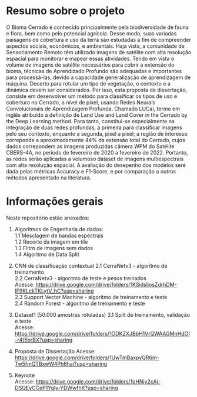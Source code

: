 # Resumo sobre o projeto

O Bioma Cerrado é conhecido principalmente pela biodiversidade de fauna e flora, bem como pelo potencial agrícola. Desse modo, suas variadas paisagens de cobertura e uso da terra são estudadas a fim de compreender aspectos sociais, econômicos, e ambientais. Haja vista, a comunidade de Sensoriamento Remoto têm utilizado imagens de satélite com alta resolução espacial para monitorar e mapear essas atividades. Tendo em vista o volume de imagens de satélite necessários para cobrir a extensão do bioma, técnicas de Aprendizado Profundo são adequadas e importantes para processá-las, devido a capacidade generalização de aprendizagem de máquina. Decerto para rotular um tipo de vegetação, o contexto e a dinâmica devem ser considerados. Por isso, esta proposta de dissertação, consiste em desenvolver um método para classificar os tipos de uso e cobertura no Cerrado, a nível de pixel, usando Redes Neurais Convolucionais de Aprendizagem Profunda. Chamado LUCai, termo em inglês atribuído à definição de Land Use and Land Cover in the Cerrado by the Deep Learning method. Para tanto, constitui-se especialmente na integração de duas redes profundas, a primeira para classificar imagens pelo seu contexto, enquanto a segunda, pixel a pixel; a região de interesse correponde a aproximadamente 44% da extensão total do Cerrado, cujos dados correpondem as imagens produzidas câmera WPM do Satélite CBERS-4A, no período de fevereiro de 2020 a fevereiro de 2022. Portanto, as redes serão aplicadas a volumoso dataset de imagens multiespectrais com alta resolução espacial. A avaliação do desepenho dos modelos seré dada pelas métricas Accuracy e F1-Score, e por comparação a outros métodos apresentado na literatura.


# Informações gerais

Neste repositório estão anexados:

1. Algoritmos de Engenharia de dados: <br>
1.1 Mesclagem de bandas espectrais <br>
1.2 Recorte da imagem em tile <br>
1.3 Filtro de imagens sem dados <br>
1.4 Algoritmo de Data Split <br>

2. CNN de classificação contextual
2.1 CerraNetv3 - algoritmo de treinamento  <br>
2.2 CerraNetv3 - algoritmo de teste e pesos treinados <br>
Acesse: https://drive.google.com/drive/folders/1KSidsIiosZdrhDM-IF9KLckTKLytV_hC?usp=sharing  <br>
2.3 Support Vector Machine - algoritmo de treinamento e teste <br>
2.4 Random Forest - algoritmo de treinamento e teste <br>

3. Dataset1 (50.000 amostras rotuladas)
3.1 Split de treinamento, validação e teste <br>
Acesse: https://drive.google.com/drive/folders/1ODKZXJBbH1VrQWAAGMnHdOI-r4t5brBX?usp=sharing <br>

4. Proposta de Dissertação
Acesse: https://drive.google.com/drive/folders/1UwTmBaxpyQR6m-Tw5fmQTBxwW4Ph6hai?usp=sharing <br>
5. Keynote <br>
Acesse: https://drive.google.com/drive/folders/1pHNjv2cAj-DSQEyCCeP1YgIy-YDWwfhK?usp=sharing  <br>


